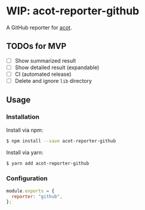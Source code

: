 # WIP: acot-reporter-github

A GitHub reporter for [acot](https://github.com/acot-a11y/acot).

## TODOs for MVP

- [ ] Show summarized result
- [ ] Show detailed result (expandable)
- [ ] CI (automated release)
- [ ] Delete and ignore `lib` directory

## Usage

### Installation

Install via npm:

```bash
$ npm install --save acot-reporter-github
```

Install via yarn:

```bash
$ yarn add acot-reporter-github
```

### Configuration

```javascript
module.exports = {
  reporter: "github",
};
```
